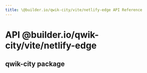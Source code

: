 ```yaml
---
title: \@builder.io/qwik-city/vite/netlify-edge API Reference
---
```


# **API** @builder.io/qwik-city/vite/netlify-edge

## qwik-city package
